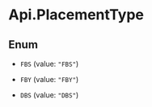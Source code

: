 # Api.PlacementType

## Enum


* `FBS` (value: `"FBS"`)

* `FBY` (value: `"FBY"`)

* `DBS` (value: `"DBS"`)


